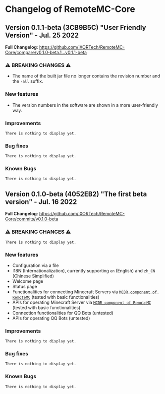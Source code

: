 # Changelog of RemoteMC-Core

## Version 0.1.1-beta (3CB9B5C) "User Friendly Version" - Jul. 25 2022

**Full Changelog**: https://github.com/iXORTech/RemoteMC-Core/compare/v0.1.0-beta.1...v0.1.1-beta

### :warning: BREAKING CHANGES :warning:

- The name of the built jar file no longer contains the revision number and the `-all` suffix.

### New features

- The version numbers in the software are shown in a more user-friendly way.

### Improvements

`There is nothing to display yet.`

### Bug fixes

`There is nothing to display yet.`

### Known Bugs

`There is nothing to display yet.`

## Version 0.1.0-beta (4052EB2) "The first beta version" - Jul. 16 2022

**Full Changelog**: https://github.com/iXORTech/RemoteMC-Core/commits/v0.1.0-beta

### :warning: BREAKING CHANGES :warning:

`There is nothing to display yet.`

### New features

- Configuration via a file
- I18N (Internationalization), currently supporting `en` (English) and `zh_CN` (Chinese Simplified)
- Welcome page
- Status page
- Functionalities for connecting Minecraft Servers via [`MCDR component of RemoteMC`](https://github.com/iXORTech/RemoteMC-MCDR) (tested with basic functionalities)
- APIs for operating Minecraft Server via [`MCDR component of RemoteMC`](https://github.com/iXORTech/RemoteMC-MCDR) (tested with basic functionalities)
- Connection functionalities for QQ Bots (untested)
- APIs for operating QQ Bots (untested)

### Improvements

`There is nothing to display yet.`

### Bug fixes

`There is nothing to display yet.`

### Known Bugs

`There is nothing to display yet.`
